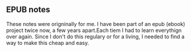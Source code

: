 ## EPUB notes

These notes were origninally for me. I have been part of an epub (ebook) project twice now, a few years apart.Each tiem I had to learn everythign over again. Since I don't do this regulary or for a living, I needed to find a way to make this cheap and easy. 


